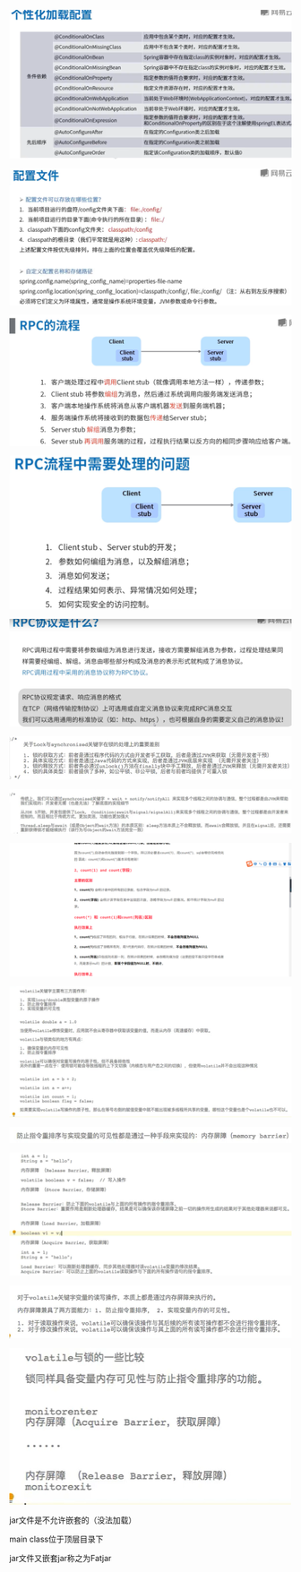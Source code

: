 ![image-20200818230054899](springboot注解.assets/image-20200818230054899.png)

![image-20200818230545271](springboot注解.assets/image-20200818230545271.png)

![image-20200818231109449](springboot注解.assets/image-20200818231109449.png)

![image-20200818231256119](springboot注解.assets/image-20200818231256119.png)

![image-20200818231349558](springboot注解.assets/image-20200818231349558.png)

![image-20200819105629576](springboot注解.assets/image-20200819105629576.png)

![image-20200820110124626](springboot注解.assets/image-20200820110124626.png)

![image-20200820122936837](springboot注解.assets/image-20200820122936837.png)

![image-20200820163609656](springboot注解.assets/image-20200820163609656.png)

![image-20200820164102968](springboot注解.assets/image-20200820164102968.png)

![image-20200820165840190](springboot注解.assets/image-20200820165840190.png)

![image-20200820170248026](springboot注解.assets/image-20200820170248026.png)

![image-20200820170826559](springboot注解.assets/image-20200820170826559.png)





jar文件是不允许嵌套的（没法加载）

main class位于顶层目录下

jar文件又嵌套jar称之为Fatjar



